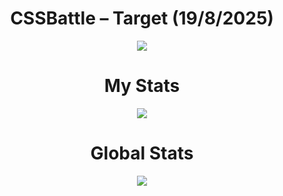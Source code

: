 <h1 align="center">CSSBattle – Target (19/8/2025)</h1>

<p align="center">
  <img src="https://firebasestorage.googleapis.com/v0/b/cssbattleapp.appspot.com/o/user%2Fe6YbeBahWNPT7VpE2rE2p85byxa2%2Ftargets%2Ftarget_bWGHFtv@2x.png?alt=media">
</p>

<h1 align="center">My Stats</h1>

<p align="center">
  <img src="https://github.com/user-attachments/assets/effdb31a-694d-408a-9341-f7fb56719296">
</p>

<h1 align="center">Global Stats</h1>

<p align="center">
  <img src="https://github.com/user-attachments/assets/5379eaa3-83db-4ad0-889f-dde71a1cf8c2">
</p>
